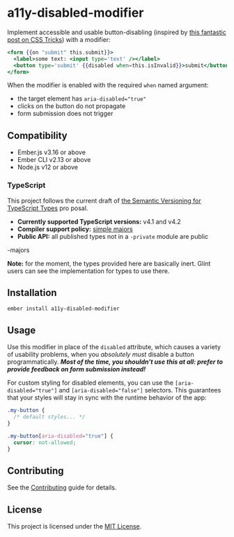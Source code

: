 a11y-disabled-modifier
==============================================================================

Implement accessible and usable button-disabling (inspired by [this fantastic post on CSS Tricks](https://css-tricks.com/making-disabled-buttons-more-inclusive/)) with a modifier:

```hbs
<form {{on "submit" this.submit}}>
  <label>some text: <input type='text' /></label>
  <button type='submit' {{disabled when=this.isInvalid}}>submit</button>
</form>
```

When the modifier is enabled with the required `when` named argument:

- the target element has `aria-disabled="true"`
- clicks on the button do not propagate
- form submission does not trigger


## Compatibility

* Ember.js v3.16 or above
* Ember CLI v2.13 or above
* Node.js v12 or above

### TypeScript

This project follows the current draft of [the Semantic Versioning for TypeScript Types][semver] pro
posal.

- **Currently supported TypeScript versions:** v4.1 and v4.2
- **Compiler support policy:** [simple majors][sm]
- **Public API:** all published types not in a `-private` module are public

[semver]: https://github.com/chriskrycho/ember-rfcs/blob/semver-for-ts/text/0730-semver-for-ts.md
[sm]: https://github.com/chriskrycho/ember-rfcs/blob/semver-for-ts/text/0730-semver-for-ts.md#simple
-majors

**Note:** for the moment, the types provided here are basically inert. Glint users can see the implementation for types to use there.


## Installation

```
ember install a11y-disabled-modifier
```


## Usage

Use this modifier in place of the `disabled` attribute, which causes a variety of usability problems, when you *absolutely must* disable a button programmatically. ***Most of the time, you shouldn't use this at all: prefer to provide feedback on form submission instead!***

For custom styling for disabled elements, you can use the `[aria-disabled="true"]` and `[aria-disabled="false"]` selectors. This guarantees that your styles will stay in sync with the runtime behavior of the app:

```css
.my-button {
  /* default styles... */
}

.my-button[aria-disabled="true"] {
  cursor: not-allowed;
}
```


## Contributing

See the [Contributing](CONTRIBUTING.md) guide for details.


## License

This project is licensed under the [MIT License](LICENSE.md).
